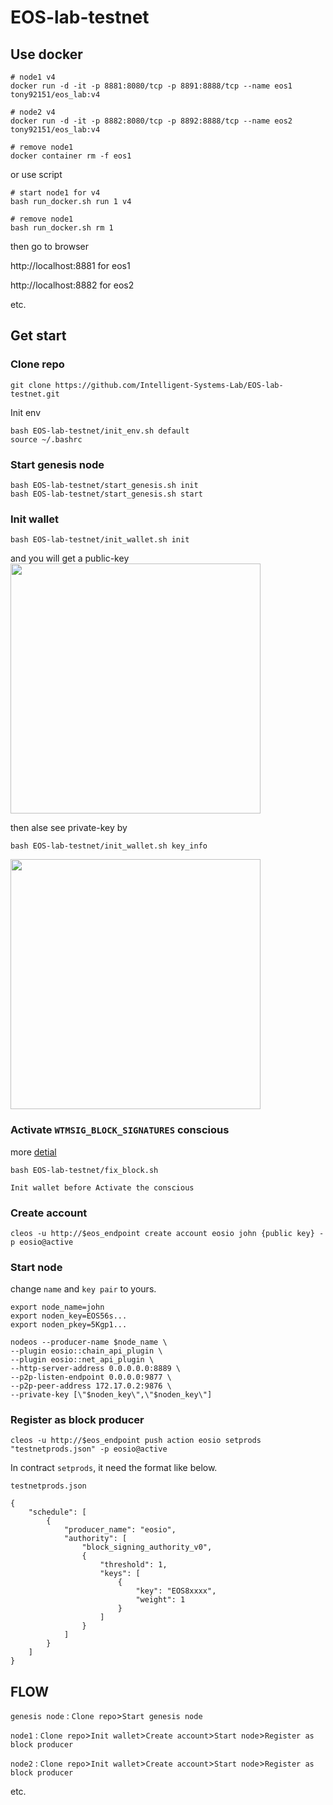 # EOS-lab-testnet

## Use docker 

```shell=
# node1 v4  
docker run -d -it -p 8881:8080/tcp -p 8891:8888/tcp --name eos1 tony92151/eos_lab:v4

# node2 v4
docker run -d -it -p 8882:8080/tcp -p 8892:8888/tcp --name eos2 tony92151/eos_lab:v4

# remove node1
docker container rm -f eos1
```
or use script
```shell=
# start node1 for v4
bash run_docker.sh run 1 v4

# remove node1
bash run_docker.sh rm 1
```

then go to browser

http://localhost:8881 for eos1

http://localhost:8882 for eos2

etc.

## Get start

### Clone repo
```sheel=
git clone https://github.com/Intelligent-Systems-Lab/EOS-lab-testnet.git
```
Init env
```sheel=
bash EOS-lab-testnet/init_env.sh default
source ~/.bashrc
```
### Start genesis node
```sheel=
bash EOS-lab-testnet/start_genesis.sh init
bash EOS-lab-testnet/start_genesis.sh start
```
### Init wallet
```sheel=
bash EOS-lab-testnet/init_wallet.sh init
```
and you will get a public-key
<img src="https://github.com/tony92151/EOS-lab-testnet/blob/master/images/image1.png" width="400"/>

then alse see private-key by
```sheel=
bash EOS-lab-testnet/init_wallet.sh key_info
```
<img src="https://github.com/tony92151/EOS-lab-testnet/blob/master/images/image2.png" width="400"/>

### Activate `WTMSIG_BLOCK_SIGNATURES` conscious

more [detial](https://www.bcskill.com/index.php/archives/884.html)
```sheel=
bash EOS-lab-testnet/fix_block.sh
```
`Init wallet before Activate the conscious`

### Create account
```sheel=
cleos -u http://$eos_endpoint create account eosio john {public key} -p eosio@active
```

### Start node

change `name` and `key pair` to yours.

```shell=
export node_name=john
export noden_key=EOS56s...
export noden_pkey=5Kgp1...
```
```shell=
nodeos --producer-name $node_name \
--plugin eosio::chain_api_plugin \
--plugin eosio::net_api_plugin \
--http-server-address 0.0.0.0.0:8889 \
--p2p-listen-endpoint 0.0.0.0:9877 \
--p2p-peer-address 172.17.0.2:9876 \
--private-key [\"$noden_key\",\"$noden_key\"]
```

### Register as block producer

```sheel=
cleos -u http://$eos_endpoint push action eosio setprods "testnetprods.json" -p eosio@active
```
In contract `setprods`, it need the format like below.

`testnetprods.json`
```json=
{
    "schedule": [
        {
            "producer_name": "eosio",
            "authority": [
                "block_signing_authority_v0",
                {
                    "threshold": 1,
                    "keys": [
                        {
                            "key": "EOS8xxxx",
                            "weight": 1
                        }
                    ]
                }
            ]
        }
    ]
}
```

## FLOW

`genesis node` : `Clone repo`>`Start genesis node`

`node1` : `Clone repo`>`Init wallet`>`Create account`>`Start node`>`Register as block producer`

`node2` : `Clone repo`>`Init wallet`>`Create account`>`Start node`>`Register as block producer`

etc.





